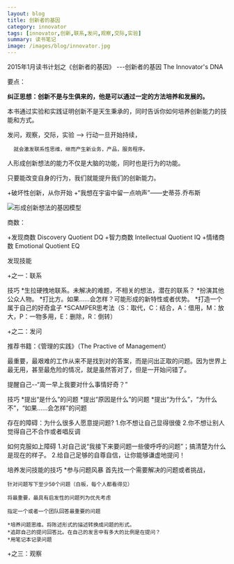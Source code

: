 ```yaml
---
layout: blog
title: 创新者的基因
category: innovator
tags: [innovator,创新,联系,发问,观察,交际,实验]  
summary: 读书笔记
image: /images/blog/innovator.jpg
---
```


2015年1月读书计划之《创新者的基因》
---创新者的基因 The Innovator's DNA

要点：

__纠正思想：创新不是与生俱来的，他是可以通过一定的方法培养和发展的。__

本书通过实验和实践证明创新不是天生秉承的，同时告诉你如何培养创新能力的技能和方式。

发问，观察，交际，实验  --> 行动一旦开始持续，

      就会激发联系性思维，继而产生新业务，产品，服务程序。

人形成创新想法的能力不仅是大脑的功能，同时也是行为的功能。

只要能改变自身的行为，我们就能提升我们的创新能力。

+破坏性创新，从你开始
+“我想在宇宙中留一点响声”——史蒂芬.乔布斯


![形成创新想法的基因模型](/images/blog/model.jpg "形成创新想法的基因模型")

商数：

+发现商数 Discovery Quotient DQ
+智力商数 Intellectual Quotient IQ
+情绪商数 Emotional Quotient EQ

发现技能

+之一：联系

技巧
    *生拉硬拽地联系。未解决的难题，不相关的想法，潜在的联系？
    *扮演其他公众人物。
    *打比方。如果……会怎样？可能形成的新特性或者优势。
    *打造一个属于自己的好奇盒子
    *SCAMPER思考法（S：取代，C：结合，A：借用，M：放大，P：一物多用，E：删除，R：倒转）

+之二：发问

推荐书籍：《管理的实践》（The Practive of Management）

最重要，最艰难的工作从来不是找到对的答案，而是问出正取的问题。因为世界上最无用，甚至最危险的情况，就是虽然答对了，但是一开始问错了。

提醒自己--“周一早上我要对什么事情好奇？”

技巧
    *提出“是什么”的问题
    *提出“原因是什么”的问题
    *提出“为什么”，“为什么不”，“如果……会怎样”的问题

存在的障碍：为什么很多人愿意提问题?
    1.你不想让自己显得很傻
    2.你不想让别人觉得自己不合作或者唱反调

如何克服如上障碍
    1.对自己说“我接下来要问题一些傻呼呼的问题”；搞清楚为什么是现在的样子。
    2.给自己足够的自尊自信，让你能够谦虚地提问！

培养发问技能的技巧
    *参与问题风暴
    首先找一个需要解决的问题或者挑战，

    针对问题写下至少50个问题（白板，每个人都看得见）

    将最重要，最具有启发性的问题列为优先考虑

    指定一个或者一个团队回答最重要的问题

    *培养问题思维。将陈述形式的描述转换成问题的形式。
    *追踪自己的提问回答比。在自己的发言中有多大的比例是在提问？
    *用笔记本记录问题

+之三：观察
